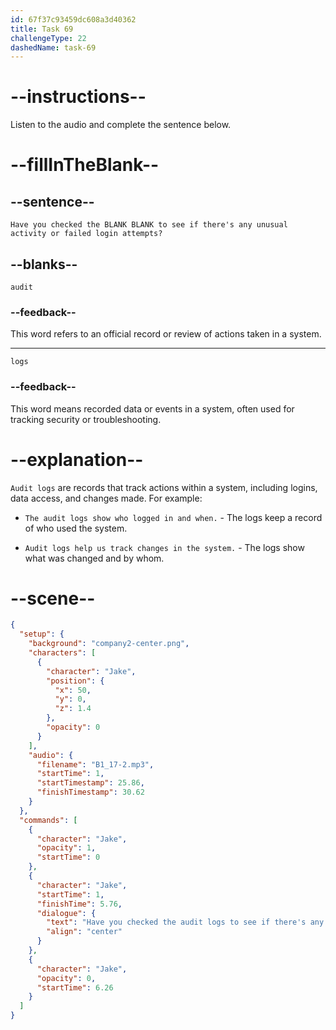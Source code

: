```yaml
---
id: 67f37c93459dc608a3d40362
title: Task 69
challengeType: 22
dashedName: task-69
---
```


<!-- (audio) Jake: Have you checked the audit logs to see if there's any unusual activity or failed login attempts? -->

# --instructions--

Listen to the audio and complete the sentence below.

# --fillInTheBlank--

## --sentence--

`Have you checked the BLANK BLANK to see if there's any unusual activity or failed login attempts?`

## --blanks--

`audit`

### --feedback--

This word refers to an official record or review of actions taken in a system.

---

`logs`

### --feedback--

This word means recorded data or events in a system, often used for tracking security or troubleshooting.

# --explanation--

`Audit logs` are records that track actions within a system, including logins, data access, and changes made. For example:

- `The audit logs show who logged in and when.` - The logs keep a record of who used the system.

- `Audit logs help us track changes in the system.` - The logs show what was changed and by whom.

# --scene--

```json
{
  "setup": {
    "background": "company2-center.png",
    "characters": [
      {
        "character": "Jake",
        "position": {
          "x": 50,
          "y": 0,
          "z": 1.4
        },
        "opacity": 0
      }
    ],
    "audio": {
      "filename": "B1_17-2.mp3",
      "startTime": 1,
      "startTimestamp": 25.86,
      "finishTimestamp": 30.62
    }
  },
  "commands": [
    {
      "character": "Jake",
      "opacity": 1,
      "startTime": 0
    },
    {
      "character": "Jake",
      "startTime": 1,
      "finishTime": 5.76,
      "dialogue": {
        "text": "Have you checked the audit logs to see if there's any unusual activity or failed login attempts?",
        "align": "center"
      }
    },
    {
      "character": "Jake",
      "opacity": 0,
      "startTime": 6.26
    }
  ]
}
```
